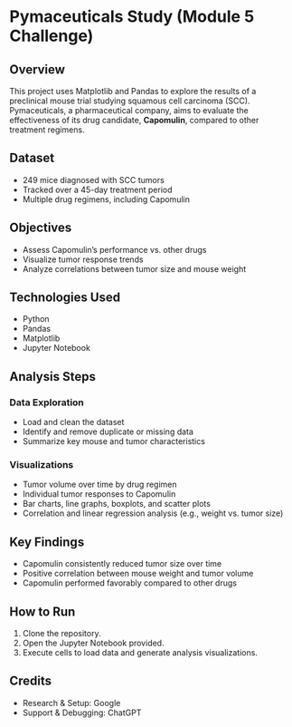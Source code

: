 # Pymaceuticals Study (Module 5 Challenge)

## Overview
This project uses Matplotlib and Pandas to explore the results of a preclinical mouse trial studying squamous cell carcinoma (SCC). Pymaceuticals, a pharmaceutical company, aims to evaluate the effectiveness of its drug candidate, **Capomulin**, compared to other treatment regimens.

## Dataset
- 249 mice diagnosed with SCC tumors
- Tracked over a 45-day treatment period
- Multiple drug regimens, including Capomulin

## Objectives
- Assess Capomulin’s performance vs. other drugs
- Visualize tumor response trends
- Analyze correlations between tumor size and mouse weight

## Technologies Used
- Python
- Pandas
- Matplotlib
- Jupyter Notebook

## Analysis Steps

### Data Exploration
- Load and clean the dataset
- Identify and remove duplicate or missing data
- Summarize key mouse and tumor characteristics

### Visualizations
- Tumor volume over time by drug regimen
- Individual tumor responses to Capomulin
- Bar charts, line graphs, boxplots, and scatter plots
- Correlation and linear regression analysis (e.g., weight vs. tumor size)

## Key Findings
- Capomulin consistently reduced tumor size over time
- Positive correlation between mouse weight and tumor volume
- Capomulin performed favorably compared to other drugs

## How to Run
1. Clone the repository.
2. Open the Jupyter Notebook provided.
3. Execute cells to load data and generate analysis visualizations.

## Credits
- Research & Setup: Google
- Support & Debugging: ChatGPT
